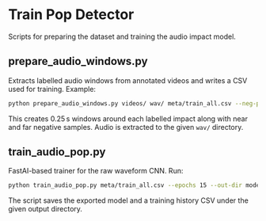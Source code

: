 # Train Pop Detector

Scripts for preparing the dataset and training the audio impact model.

## prepare_audio_windows.py
Extracts labelled audio windows from annotated videos and writes a CSV used for training.
Example:

```bash
python prepare_audio_windows.py videos/ wav/ meta/train_all.csv --neg-per-pos 3 --far-neg-per-pos 1
```

This creates 0.25 s windows around each labelled impact along with near and far negative samples. Audio is extracted to the given `wav/` directory.

## train_audio_pop.py
FastAI-based trainer for the raw waveform CNN. Run:

```bash
python train_audio_pop.py meta/train_all.csv --epochs 15 --out-dir models
```

The script saves the exported model and a training history CSV under the given output directory.
